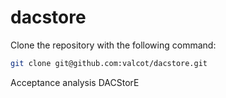 # dacstore

Clone the repository with the following command:
```bash
git clone git@github.com:valcot/dacstore.git
```
Acceptance analysis DACStorE
